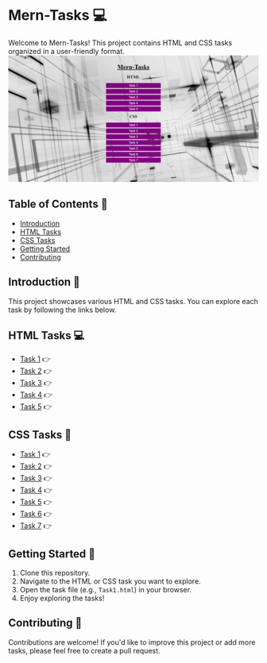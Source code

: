# Mern-Tasks :computer:

Welcome to Mern-Tasks! This project contains HTML and CSS tasks organized in a user-friendly format.
![Background Image](https://github.com/Rajulmahto21/Mern-Tasks/blob/main/Images/Screenshot%202023-09-13%20110535.png)

## Table of Contents :bookmark_tabs:

- [Introduction](#introduction)
- [HTML Tasks](#html-tasks)
- [CSS Tasks](#css-tasks)
- [Getting Started](#getting-started)
- [Contributing](#contributing)

## Introduction :page_facing_up:

This project showcases various HTML and CSS tasks. You can explore each task by following the links below.

## HTML Tasks :computer:

- [Task 1](HTML/Task1.html) :point_right:
- [Task 2](HTML/Task2.html) :point_right:
- [Task 3](HTML/Task3.html) :point_right:
- [Task 4](HTML/Task4.html) :point_right:
- [Task 5](HTML/Task5.html) :point_right:

## CSS Tasks :art:

- [Task 1](CSS/Task1.html) :point_right:
- [Task 2](CSS/Task2.html) :point_right:
- [Task 3](CSS/Task3.html) :point_right:
- [Task 4](CSS/Task4.html) :point_right:
- [Task 5](CSS/Task5.html) :point_right:
- [Task 6](CSS/Task6.html) :point_right:
- [Task 7](CSS/Task7.html) :point_right:

## Getting Started :rocket:

1. Clone this repository.
2. Navigate to the HTML or CSS task you want to explore.
3. Open the task file (e.g., `Task1.html`) in your browser.
4. Enjoy exploring the tasks!

## Contributing :handshake:

Contributions are welcome! If you'd like to improve this project or add more tasks, please feel free to create a pull request.
